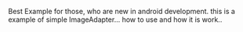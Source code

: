 Best Example for those, who are new in android development.
this is a example of simple ImageAdapter... how to use and how it is work..
